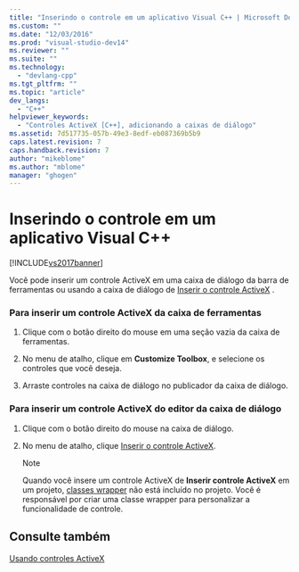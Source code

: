 ```yaml
---
title: "Inserindo o controle em um aplicativo Visual C++ | Microsoft Docs"
ms.custom: ""
ms.date: "12/03/2016"
ms.prod: "visual-studio-dev14"
ms.reviewer: ""
ms.suite: ""
ms.technology: 
  - "devlang-cpp"
ms.tgt_pltfrm: ""
ms.topic: "article"
dev_langs: 
  - "C++"
helpviewer_keywords: 
  - "Controles ActiveX [C++], adicionando a caixas de diálogo"
ms.assetid: 7d517735-057b-49e3-8edf-eb087369b5b9
caps.latest.revision: 7
caps.handback.revision: 7
author: "mikeblome"
ms.author: "mblome"
manager: "ghogen"
---
```

# Inserindo o controle em um aplicativo Visual C++
[!INCLUDE[vs2017banner](../../assembler/inline/includes/vs2017banner.md)]

Você pode inserir um controle ActiveX em uma caixa de diálogo da barra de ferramentas ou usando a caixa de diálogo de [Inserir o controle ActiveX](../Topic/Insert%20ActiveX%20Control%20Dialog%20Box.md) .  
  
### Para inserir um controle ActiveX da caixa de ferramentas  
  
1.  Clique com o botão direito do mouse em uma seção vazia da caixa de ferramentas.  
  
2.  No menu de atalho, clique em **Customize Toolbox**, e selecione os controles que você deseja.  
  
3.  Arraste controles na caixa de diálogo no publicador da caixa de diálogo.  
  
### Para inserir um controle ActiveX do editor da caixa de diálogo  
  
1.  Clique com o botão direito do mouse na caixa de diálogo.  
  
2.  No menu de atalho, clique [Inserir o controle ActiveX](../Topic/Insert%20ActiveX%20Control%20Dialog%20Box.md).  
  
    > [!NOTE]
    >  Quando você insere um controle ActiveX de **Inserir controle ActiveX** em um projeto, [classes wrapper](../../data/ado-rdo/wrapper-classes.md) não está incluído no projeto.  Você é responsável por criar uma classe wrapper para personalizar a funcionalidade de controle.  
  
## Consulte também  
 [Usando controles ActiveX](../Topic/Using%20ActiveX%20Controls.md)